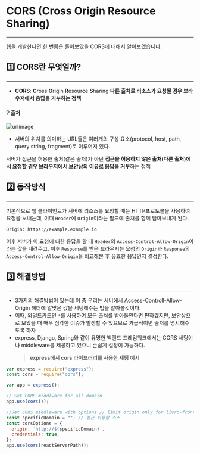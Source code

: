 # CORS (Cross Origin Resource Sharing)

---

웹을 개발한다면 한 번쯤은 들어보았을 CORS에 대해서 알아보겠습니다.

## 1️⃣ CORS란 무엇일까?

---

- **CORS**: **C**ross **O**rigin **R**esource **S**haring
  **다른 출처로 리소스가 요청될 경우 브라우저에서 응답을 거부하는 정책**

#### ❔ 출처

![urlimage](https://evan-moon.github.io/static/e25190005d12938c253cc72ca06777b1/6af66/uri-structure.png)

- 서버의 위치를 의미하는 URL들은 여러개의 구성 요소(protocol, host, path, query string, fragment)로 이루어져 있다.

서버가 접근을 허용한 출처(같은 출처)가 아닌 **접근을 허용하지 않은 출처(다른 출처)에서 요청할 경우 브라우저에서 보안상의 이유로 응답을 거부**하는 정책

## 2️⃣ 동작방식

---

기본적으로 웹 클라이언트가 서버에 리소스를 요청할 때는 HTTP프로토콜을 사용하여 요청을 보내는데, 이때 `Header`에 `Origin`이라는 필드에 출처를 함께 담아보내게 된다.

```
Origin: https://example.example.io
```

이후 서버가 이 요청에 대한 응답을 할 때 `Header`의 `Access-Control-Allow-Origin`이라는 값을 내려주고, 이후 `Response`를 받은 브라우저는 요청의 `Origin`과 `Response`의 `Access-Control-Allow-Origin`을 비교해본 후 유효한 응답인지 결정한다.

## 3️⃣ 해결방법

---

- 3가지의 해결방법이 있는데 이 중 우리는 서버에서 Access-Controll-Allow-Origin 헤더에 알맞은 값을 세팅해주는 법을 알아볼것이다.
- 이때, 와일드카드인 `*`를 사용하여 모든 출처를 받아들인다면 편하겠지만, 보안상으로 보았을 때 매우 심각한 이슈가 발생할 수 있으므로 가급적이면 출처를 명시해주도록 하자
- express, Django, Spring와 같이 유명한 백엔드 프레임워크에서는 CORS 세팅이나 middleware를 제공하고 있으니 손쉽게 설정이 가능하다.
  > **express에서 cors 라이브러리를 사용한 세팅 예시**

```javascript
var express = require("express");
const cors = require("cors");

var app = express();

// Set CORS middlware for all domain
app.use(cors());

//Set CORS middleware with options // limit origin only for livro-frontend server
const specificDomain = ""; // 접근 허용할 주소
const corsOptions = {
  origin: `http://${specificDomain}`,
  credentials: true,
};
app.use(cors(reactServerPath));
```
